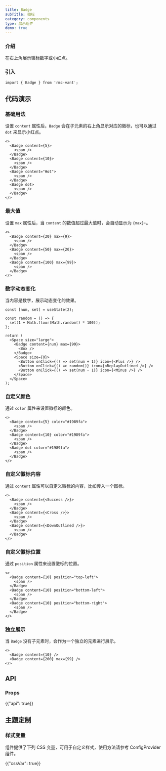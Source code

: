 ```yaml
---
title: Badge
subTitle: 徽标
category: components
type: 展示组件
demo: true
---
```


### 介绍

在右上角展示徽标数字或小红点。

### 引入

```tsx
import { Badge } from 'rmc-vant';
```

## 代码演示

### 基础用法

设置 `content` 属性后，`Badge` 会在子元素的右上角显示对应的徽标，也可以通过 `dot` 来显示小红点。

```tsx
<>
  <Badge content={5}>
    <span />
  </Badge>
  <Badge content={10}>
    <span />
  </Badge>
  <Badge content="Hot">
    <span />
  </Badge>
  <Badge dot>
    <span />
  </Badge>
</>
```

### 最大值

设置 `max` 属性后，当 `content` 的数值超过最大值时，会自动显示为 `{max}+`。

```tsx
<>
  <Badge content={20} max={9}>
    <span />
  </Badge>
  <Badge content={50} max={20}>
    <span />
  </Badge>
  <Badge content={100} max={99}>
    <span />
  </Badge>
</>
```

### 数字动态变化

当内容是数字，展示动态变化的效果。

```tsx
const [num, set] = useState(2);

const random = () => {
  set(1 + Math.floor(Math.random() * 100));
};

return (
  <Space size="large">
    <Badge content={num} max={99}>
      <Box />
    </Badge>
    <Space size={0}>
      <Button onClick={() => set(num + 1)} icon={<Plus />} />
      <Button onClick={() => random()} icon={<ReplayOutlined />} />
      <Button onClick={() => set(num - 1)} icon={<Minus />} />
    </Space>
  </Space>
);
```

### 自定义颜色

通过 `color` 属性来设置徽标的颜色。

```tsx
<>
  <Badge content={5} color="#1989fa">
    <span />
  </Badge>
  <Badge content={10} color="#1989fa">
    <span />
  </Badge>
  <Badge dot color="#1989fa">
    <span />
  </Badge>
</>
```

### 自定义徽标内容

通过 `content` 属性可以自定义徽标的内容，比如传入一个图标。

```tsx
<>
  <Badge content={<Success />}>
    <span />
  </Badge>
  <Badge content={<Cross />}>
    <span />
  </Badge>
  <Badge content={<DownOutlined />}>
    <span />
  </Badge>
</>
```

### 自定义徽标位置

通过 `position` 属性来设置徽标的位置。

```tsx
<>
  <Badge content={10} position="top-left">
    <span />
  </Badge>
  <Badge content={10} position="bottom-left">
    <span />
  </Badge>
  <Badge content={10} position="bottom-right">
    <span />
  </Badge>
</>
```

### 独立展示

当 `Badge` 没有子元素时，会作为一个独立的元素进行展示。

```tsx
<>
  <Badge content={10} />
  <Badge content={200} max={99} />
</>
```

## API

### Props

{{"api": true}}

## 主题定制

### 样式变量

组件提供了下列 CSS 变量，可用于自定义样式，使用方法请参考 ConfigProvider 组件。

{{"cssVar": true}}
